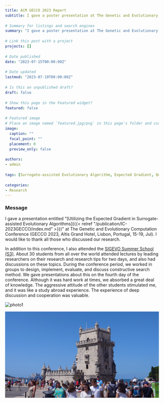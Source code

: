 ```yaml
---
title: ACM GECCO 2023 Report
subtitle: I gave a poster presentation at The Genetic and Evolutionary Computation Conference (GECCO 2023, Altis Grand Hotel, Lisbon, Portugal, 15-19, Jul).

# Summary for listings and search engines
summary: "I gave a poster presentation at The Genetic and Evolutionary Computation Conference (GECCO 2023, Altis Grand Hotel, Lisbon, Portugal, 15-19, Jul). Thank you to all those who helped make this event possible."

# Link this post with a project
projects: []

# Date published
date: "2023-07-15T00:00:00Z"

# Date updated
lastmod: "2023-07-19T00:00:00Z"

# Is this an unpublished draft?
draft: false

# Show this page in the Featured widget?
featured: false

# Featured image
# Place an image named `featured.jpg/png` in this page's folder and customize its options here.
image:
  caption: ""
  focal_point: ""
  placement: 0
  preview_only: false

authors:
- admin

tags: [Surrogate-assisted Evolutionary Algorithm, Expected Gradient, Quasi-Newton Method, Differential Evolution, Gaussian Process]

categories:
- Research
---
```


### Message

I gave a presentation entitled \"[Utilizing the Expected Gradient in Surrogate-assisted Evolutionary Algorithms]({{< relref "/publication/IC-2023GECCO/index.md" >}})\" at The Genetic and Evolutionary Computation Conference (GECCO 2023, Altis Grand Hotel, Lisbon, Portugal, 15-19, Jul). I would like to thank all those who discussed our research.

In addition to this conference, I also attended the [SIGEVO Summer School (S3)](https://gecco-2023.sigevo.org/Summer-School). About 30 students from all over the world attended lectures by leading researchers on their research and research tips for two days, and also had discussions on these topics. During the conference period, we worked in groups to design, implement, evaluate, and discuss constructive search method. We gave presentations about this on the fourth day of the conference. Although it was hard work at times, we absorbed a great deal of knowledge. The aggressive attitude of the other students stimulated me, and it was like a study abroad experience. The experience of deep discussion and cooperation was valuable.

![photo1](1.jpg)

![photo2](2.jpg)
